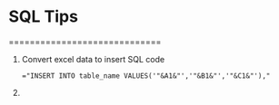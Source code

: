 # SQL Tips
=============================
1. Convert excel data to insert SQL code
	```
	="INSERT INTO table_name VALUES('"&A1&"','"&B1&"','"&C1&"'),"
	```
2. 